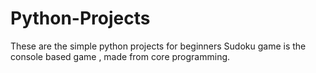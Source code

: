 # Python-Projects
These are the simple python projects for beginners
Sudoku game is the console based game , made from core programming.
